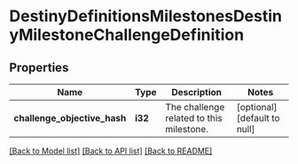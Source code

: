# DestinyDefinitionsMilestonesDestinyMilestoneChallengeDefinition

## Properties
Name | Type | Description | Notes
------------ | ------------- | ------------- | -------------
**challenge_objective_hash** | **i32** | The challenge related to this milestone. | [optional] [default to null]

[[Back to Model list]](../README.md#documentation-for-models) [[Back to API list]](../README.md#documentation-for-api-endpoints) [[Back to README]](../README.md)



